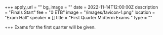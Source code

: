 +++
apply_url = ""
bg_image = ""
date = 2022-11-14T12:00:00Z
description = "Finals Start"
fee = "0 ETB"
image = "/images/favicon-1.png"
location = "Exam Hall"
speaker = []
title = "First Quarter Midterm Exams "
type = ""

+++
Exams for the first quarter will be given.